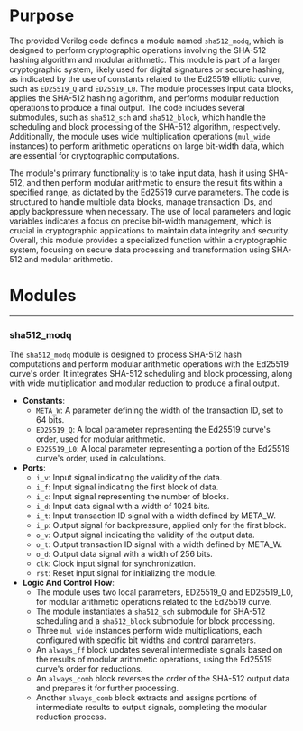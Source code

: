 # Purpose
The provided Verilog code defines a module named `sha512_modq`, which is designed to perform cryptographic operations involving the SHA-512 hashing algorithm and modular arithmetic. This module is part of a larger cryptographic system, likely used for digital signatures or secure hashing, as indicated by the use of constants related to the Ed25519 elliptic curve, such as `ED25519_Q` and `ED25519_L0`. The module processes input data blocks, applies the SHA-512 hashing algorithm, and performs modular reduction operations to produce a final output. The code includes several submodules, such as `sha512_sch` and `sha512_block`, which handle the scheduling and block processing of the SHA-512 algorithm, respectively. Additionally, the module uses wide multiplication operations (`mul_wide` instances) to perform arithmetic operations on large bit-width data, which are essential for cryptographic computations.

The module's primary functionality is to take input data, hash it using SHA-512, and then perform modular arithmetic to ensure the result fits within a specified range, as dictated by the Ed25519 curve parameters. The code is structured to handle multiple data blocks, manage transaction IDs, and apply backpressure when necessary. The use of local parameters and logic variables indicates a focus on precise bit-width management, which is crucial in cryptographic applications to maintain data integrity and security. Overall, this module provides a specialized function within a cryptographic system, focusing on secure data processing and transformation using SHA-512 and modular arithmetic.
# Modules

---
### sha512\_modq
The `sha512_modq` module is designed to process SHA-512 hash computations and perform modular arithmetic operations with the Ed25519 curve's order. It integrates SHA-512 scheduling and block processing, along with wide multiplication and modular reduction to produce a final output.
- **Constants**:
    - `META_W`: A parameter defining the width of the transaction ID, set to 64 bits.
    - `ED25519_Q`: A local parameter representing the Ed25519 curve's order, used for modular arithmetic.
    - `ED25519_L0`: A local parameter representing a portion of the Ed25519 curve's order, used in calculations.
- **Ports**:
    - `i_v`: Input signal indicating the validity of the data.
    - `i_f`: Input signal indicating the first block of data.
    - `i_c`: Input signal representing the number of blocks.
    - `i_d`: Input data signal with a width of 1024 bits.
    - `i_t`: Input transaction ID signal with a width defined by META_W.
    - `i_p`: Output signal for backpressure, applied only for the first block.
    - `o_v`: Output signal indicating the validity of the output data.
    - `o_t`: Output transaction ID signal with a width defined by META_W.
    - `o_d`: Output data signal with a width of 256 bits.
    - `clk`: Clock input signal for synchronization.
    - `rst`: Reset input signal for initializing the module.
- **Logic And Control Flow**:
    - The module uses two local parameters, ED25519_Q and ED25519_L0, for modular arithmetic operations related to the Ed25519 curve.
    - The module instantiates a `sha512_sch` submodule for SHA-512 scheduling and a `sha512_block` submodule for block processing.
    - Three `mul_wide` instances perform wide multiplications, each configured with specific bit widths and control parameters.
    - An `always_ff` block updates several intermediate signals based on the results of modular arithmetic operations, using the Ed25519 curve's order for reductions.
    - An `always_comb` block reverses the order of the SHA-512 output data and prepares it for further processing.
    - Another `always_comb` block extracts and assigns portions of intermediate results to output signals, completing the modular reduction process.



